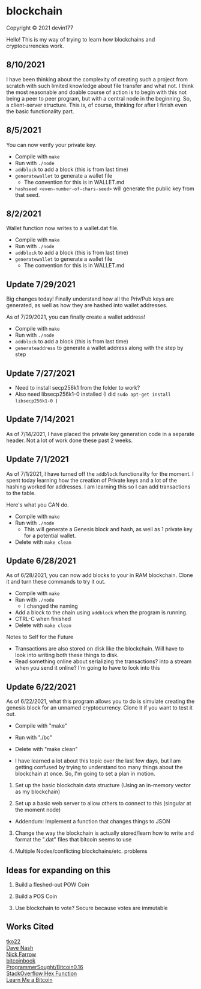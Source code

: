 # blockchain
Copyright &copy; 2021 devin177

Hello! This is my way of trying to learn how blockchains and cryptocurrencies work.

## 8/10/2021


I have been thinking about the complexity of creating such a project from scratch with such limited knowledge about file transfer and what not. I think the most reasonable and doable course of action is to begin with this not being a peer to peer program, but with a central node in the beginning. So, a client-server structure. This is, of course, thinking for after I finish even the basic functionality part.

## 8/5/2021
You can now verify your private key.

- Compile with `make`
- Run with `./node`
- `addblock` to add a block (this is from last time)
- `generatewallet` to generate a wallet file
  - The convention for this is in WALLET.md
- `hashseed <even-number-of-chars-seed>` will generate the public key from that seed.

## 8/2/2021
Wallet function now writes to a wallet.dat file.

- Compile with `make`
- Run with `./node`
- `addblock` to add a block (this is from last time)
- `generatewallet` to generate a wallet file
  - The convention for this is in WALLET.md

## Update 7/29/2021
Big changes today! Finally understand how all the Priv/Pub keys are generated, as well as how they are hashed into wallet addresses.

As of 7/29/2021, you can finally create a wallet address!
- Compile with `make`
- Run with `./node`
- `addblock` to add a block (this is from last time)
- `generateaddress` to generate a wallet address along with the step by step

## Update 7/27/2021
- Need to install secp256k1 from the folder to work?
- Also need libsecp256k1-0 installed (I did `sudo apt-get install libsecp256k1-0
`)

## Update 7/14/2021

As of 7/14/2021, I have placed the private key generation code in a separate header. Not a lot of work done these past 2 weeks. 

## Update 7/1/2021
As of 7/1/2021, I have turned off the `addblock` functionality for the moment. I spent today learning how the creation of Private keys and a lot of the hashing worked for addresses. I am learning this so I can add transactions to the table.

Here's what you CAN do.

- Compile with `make`
- Run with `./node`
  - This will generate a Genesis block and hash, as well as 1 private key for a potential wallet.
- Delete with `make clean`

## Update 6/28/2021
As of 6/28/2021, you can now add blocks to your in RAM blockchain. Clone it and turn these commands to try it out.

- Compile with `make`
- Run with `./node`
  - I changed the naming
- Add a block to the chain using `addblock` when the program is running.
- CTRL-C when finished
- Delete with `make clean`

Notes to Self for the Future
- Transactions are also stored on disk like the blockchain. Will have to look into writing both these things to disk.
- Read something online about serializing the transactions?  into a stream when you send it online? I'm going to have to look into this

## Update 6/22/2021
As of 6/22/2021, what this program allows you to do is simulate creating the genesis block for an unnamed cryptocurrency. Clone it if you want to test it out.

- Compile with "make"
- Run with "./bc"
- Delete with "make clean"

- I have learned a lot about this topic over the last few days, but I am getting confused by trying to understand too many things about the blockchain at once. So, I'm going to set a plan in motion.

1. Set up the basic blockchain data structure (Using an in-memory vector as my blockchain)

2. Set up a basic web server to allow others to connect to this (singular at the moment node)
 - Addendum: Implement a function that changes things to JSON

3. Change the way the blockchain is actually stored/learn how to write and format the ".dat" files that bitcoin seems to use

4. Multiple Nodes/conflicting blockchains/etc. problems

## Ideas for expanding on this

1. Build a fleshed-out POW Coin

2. Build a POS Coin

3. Use blockchain to vote? Secure because votes are immutable

## Works Cited

[tko22](https://github.com/tko22/simple-blockchain)\
[Dave Nash](https://davenash.com/2017/10/build-a-blockchain-with-c/)\
[Nick Farrow](https://nickfarrow.com/Cryptography-in-Bitcoin-with-C/)\
[bitcoinbook](https://cypherpunks-core.github.io/bitcoinbook/)\
[ProgrammerSought/Bitcoin0.16](https://www.programmersought.com/article/19961775751/)\
[StackOverflow Hex Function](https://stackoverflow.com/questions/3381614/c-convert-string-to-hexadecimal-and-vice-versa)\
[Learn Me a Bitcoin](https://learnmeabitcoin.com/)

